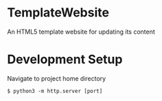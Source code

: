 # TemplateWebsite
 An HTML5 template website for updating its content

# Development Setup

Navigate to project home directory

`
$ python3 -m http.server [port]
`